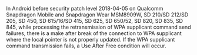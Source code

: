 In Android before security patch level 2018-04-05 on Qualcomm Snapdragon Mobile and Snapdragon Wear MSM8909W, SD 210/SD 212/SD 205, SD 450, SD 615/16/SD 415, SD 625, SD 650/52, SD 820, SD 835, SD 845, while processing the retransmission of WPA supplicant command send failures, there is a make after break of the connection to WPA supplicant where the local pointer is not properly updated. If the WPA supplicant command transmission fails, a Use After Free condition will occur.